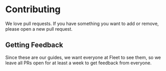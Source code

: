 # Contributing

We love pull requests. If you have something you want to add or remove, please
open a new pull request.

## Getting Feedback

Since these are our guides, we want everyone at Fleet to see them, so we leave
all PRs open for at least a week to get feedback from everyone.
